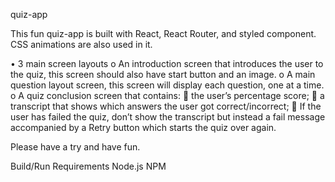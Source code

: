quiz-app

This fun quiz-app is built with React, React Router, and styled component. CSS animations are also used in it.

• 3 main screen layouts
o An introduction screen that introduces the user to the quiz, this screen should also have start button and an image.
o A main question layout screen, this screen will display each question, one at a time.
o A quiz conclusion screen that contains:
 the user’s percentage score;
 a transcript that shows which answers the user got correct/incorrect;
 If the user has failed the quiz, don’t show the transcript but instead a fail message accompanied by a Retry button which starts the quiz over again.

Please have a try and have fun.

Build/Run
Requirements
Node.js
NPM
